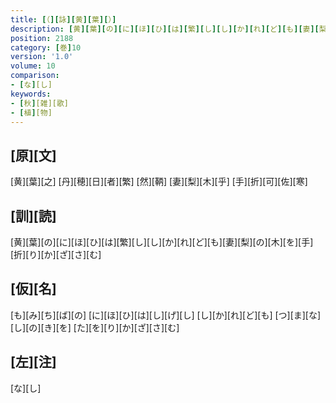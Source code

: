 ```yaml
---
title: [（][詠][黄][葉][）]
description: [黄][葉][の][に][ほ][ひ][は][繁][し][し][か][れ][ど][も][妻][梨][の][木][を][手][折][り][か][ざ][さ][む]
position: 2188
category: [巻]10
version: '1.0'
volume: 10
comparison:
- [な][し]
keywords:
- [秋][雑][歌]
- [植][物]
---
```


## [原][文]

[黄][葉][之] [丹][穂][日][者][繁] [然][鞆] [妻][梨][木][乎] [手][折][可][佐][寒]

## [訓][読]

[黄][葉][の][に][ほ][ひ][は][繁][し][し][か][れ][ど][も][妻][梨][の][木][を][手][折][り][か][ざ][さ][む]

## [仮][名]

[も][み][ち][ば][の] [に][ほ][ひ][は][し][げ][し] [し][か][れ][ど][も] [つ][ま][な][し][の][き][を] [た][を][り][か][ざ][さ][む]

## [左][注]

[な][し]
